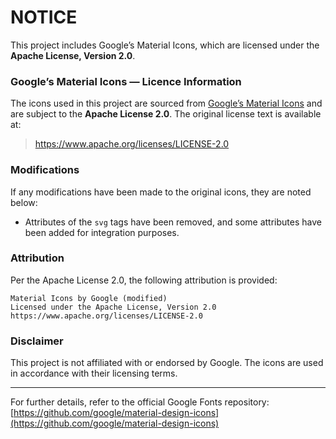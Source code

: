 NOTICE
======

This project includes Google’s Material Icons, which are licensed under the **Apache License, Version 2.0**.

### Google’s Material Icons — Licence Information
The icons used in this project are sourced from [Google’s Material Icons](https://fonts.google.com/icons) and are subject to the **Apache License 2.0**. The original license text is available at:

> https://www.apache.org/licenses/LICENSE-2.0

### Modifications
If any modifications have been made to the original icons, they are noted below:
- Attributes of the `svg` tags have been removed, and some attributes have been added for integration purposes.

### Attribution
Per the Apache License 2.0, the following attribution is provided:

```
Material Icons by Google (modified)
Licensed under the Apache License, Version 2.0
https://www.apache.org/licenses/LICENSE-2.0
```

### Disclaimer
This project is not affiliated with or endorsed by Google. The icons are used in accordance with their licensing terms.

---

For further details, refer to the official Google Fonts repository:
[https://github.com/google/material-design-icons](https://github.com/google/material-design-icons)
